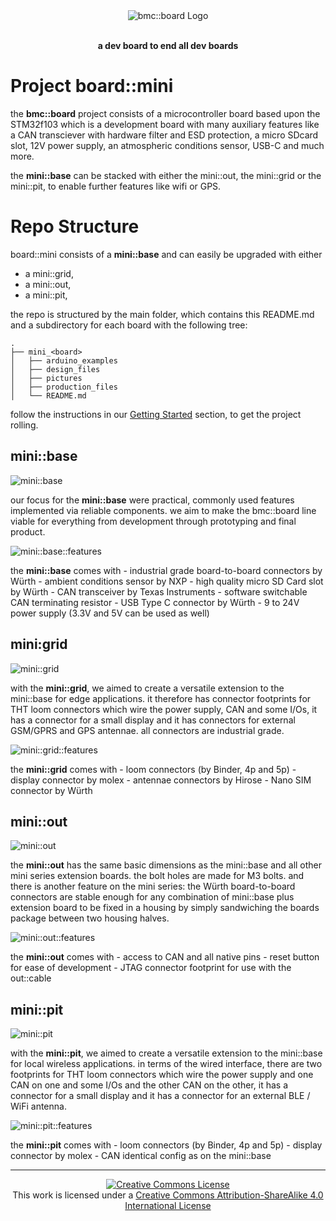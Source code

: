 <div align="center">
  <img
    alt="bmc::board Logo"
    style="border-width:0"
    src="./mini-base/pictures/logo.png"
  />
  <br />
  <br />

  **a dev board to end all dev boards**
</div>


# Project board::mini
the **bmc::board** project consists of a microcontroller board based upon the
STM32f103 which is a development board with many auxiliary features like a CAN
transciever with hardware filter and ESD protection, a micro SDcard slot, 12V
power supply, an atmospheric conditions sensor, USB-C and much more.

the **mini::base** can be stacked with either the mini::out, the mini::grid or
the mini::pit, to enable further features like wifi or GPS.


# Repo Structure
board::mini consists of a **mini::base** and can easily be upgraded with either
- a mini::grid,
- a mini::out,
- a mini::pit,

the repo is structured by the main folder, which contains this README.md and a
subdirectory for each board with the following tree:
```
.
├── mini_<board>
│   ├── arduino_examples
│   ├── design_files
│   ├── pictures
│   ├── production_files
│   └── README.md
```
follow the instructions in our [Getting
Started](./mini_base/getting_started.md) section, to get the project rolling.

## mini::base
![mini::base](./mini_base/pictures/mini_base_cad.png "mini::base")

our focus for the **mini::base** were practical, commonly used features
implemented via reliable components. we aim to make the bmc::board line viable
for everything from development through prototyping and final product.

![mini::base::features](./mini_base/pictures/mini_base_features.png
    "mini::base::features")

the **mini::base** comes with
    - industrial grade board-to-board connectors by Würth
    - ambient conditions sensor by NXP
    - high quality micro SD Card slot by Würth
    - CAN transceiver by Texas Instruments
    - software switchable CAN terminating resistor
    - USB Type C connector by Würth
    - 9 to 24V power supply (3.3V and 5V can be used as well)

## mini:grid
![mini::grid](./mini_grid/pictures/mini_grid_cad.png "mini::grid")

with the **mini::grid**, we aimed to create a versatile extension to the
mini::base for edge applications. it therefore has connector footprints for THT
loom connectors which wire the power supply, CAN and some I/Os, it has a
connector for a small display and it has connectors for external GSM/GPRS and
GPS antennae. all connectors are industrial grade.

![mini::grid::features](./mini_grid/pictures/mini_grid_features.png
    "mini::grid::features")

the **mini::grid** comes with
    - loom connectors (by Binder, 4p and 5p)
    - display connector by molex
    - antennae connectors by Hirose
    - Nano SIM connector by Würth

## mini::out
![mini::out](./mini_out/pictures/mini_out_cad.png "mini::out")

the **mini::out** has the same basic dimensions as the mini::base and all other
mini series extension boards. the bolt holes are made for M3 bolts. and there
is another feature on the mini series: the Würth board-to-board connectors are
stable enough for any combination of mini::base plus extension board to be
fixed in a housing by simply sandwiching the boards package between two housing
halves.

![mini::out::features](./mini_out/pictures/mini_out_features.png
    "mini::out::features")

the **mini::out** comes with
    - access to CAN and all native pins
    - reset button for ease of development
    - JTAG connector footprint for use with the out::cable

## mini::pit
![mini::pit](./mini_pit/pictures/mini_pit_cad.png "mini::pit")

with the **mini::pit**, we aimed to create a versatile extension to the
mini::base for local wireless applications. in terms of the wired interface,
  there are two footprints for THT loom connectors which wire the power supply
  and one CAN on one and some I/Os and the other CAN on the other, it has a
  connector for a small display and it has a connector for an external BLE /
  WiFi antenna.

![mini::pit::features](./mini_pit/pictures/mini_pit_features.png
    "mini::pit::features")

the **mini::pit** comes with
    - loom connectors (by Binder, 4p and 5p)
    - display connector by molex
    - CAN identical config as on the mini::base

---

<div align="center">
<a rel="license" href="http://creativecommons.org/licenses/by-sa/4.0/">
  <img
    alt="Creative Commons License"
    style="border-width:0"
    src="https://i.creativecommons.org/l/by-sa/4.0/88x31.png"
  />
</a>
<br />
This work is licensed under a
<a rel="license" href="http://creativecommons.org/licenses/by-sa/4.0/">
  Creative Commons Attribution-ShareAlike 4.0 International License
</a>
</div>
